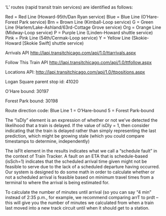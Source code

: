 ‘L’ routes (rapid transit train services) are identified as follows:

Red = Red Line (Howard-95th/Dan Ryan service)
Blue = Blue Line (O’Hare-Forest Park service)
Brn = Brown Line (Kimball-Loop service)
G = Green Line (Harlem/Lake-Ashland/63rd-Cottage Grove service)
Org = Orange Line (Midway-Loop service)
P = Purple Line (Linden-Howard shuttle service)
Pink = Pink Line (54th/Cermak-Loop service)
Y = Yellow Line (Skokie-Howard [Skokie Swift] shuttle service)

Arrivals API
http://lapi.transitchicago.com/api/1.0/ttarrivals.aspx

Follow This Train API
http://lapi.transitchicago.com/api/1.0/ttfollow.aspx

Locations API:
http://lapi.transitchicago.com/api/1.0/ttpositions.aspx

Logan Square parent stop id:
41020

O'Hare bound:
30197

Forest Park bound:
30198

Route direction code:
Blue Line
1 = O’Hare-bound
5 = Forest Park-bound

The “isDly” element is an expression of whether or not we’ve detected the likelihood that a train is delayed. If the value of isDly = 1, then consider indicating that the train is delayed rather than simply representing the last prediction, which might be growing stale (which you could compare timestamps to determine, independently)

The isFlt element in the results indicates what we call a “schedule fault” in the context of Train Tracker. A fault on an ETA that is schedule-based (isSch=1) indicates that the scheduled arrival time given might not be feasible to serve due to the lack of a scheduled departure having occurred. Our system is designed to do some math in order to calculate whether or not a scheduled arrival is feasible based on minimum travel times from a terminal to where the arrival is being estimated for.

To calculate the number of minutes until arrival (so you can say “4 min” instead of 2:35 p.m., for example, we recommend comparing arrT to prdt – this will give you the number of minutes we calculated from when a train last moved into a new track circuit until when it should get to a station.